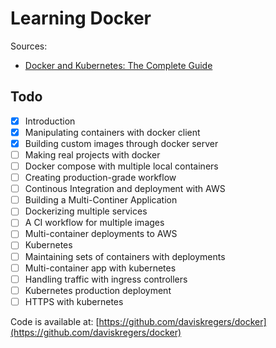 # Learning Docker

Sources:
- [Docker and Kubernetes: The Complete Guide](https://www.udemy.com/docker-and-kubernetes-the-complete-guide/?xref=E0Aed11STH4LPUQvCz0GJFABTmM=)

## Todo
- [x] Introduction
- [x] Manipulating containers with docker client
- [x] Building custom images through docker server
- [ ] Making real projects with docker
- [ ] Docker compose with multiple local containers
- [ ] Creating production-grade workflow
- [ ] Continous Integration and deployment with AWS
- [ ] Building a Multi-Continer Application
- [ ] Dockerizing multiple services
- [ ] A CI workflow for multiple images
- [ ] Multi-container deployments to AWS
- [ ] Kubernetes
- [ ] Maintaining sets of containers with deployments
- [ ] Multi-container app with kubernetes
- [ ] Handling traffic with ingress controllers
- [ ] Kubernetes production deployment
- [ ] HTTPS with kubernetes

Code is available at: [https://github.com/daviskregers/docker](https://github.com/daviskregers/docker)